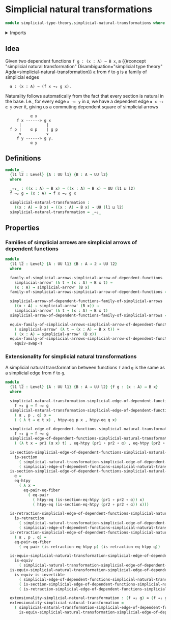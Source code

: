 # Simplicial natural transformations

```agda
module simplicial-type-theory.simplicial-natural-transformations where
```

<details><summary>Imports</summary>

```agda
open import foundation.action-on-identifications-functions
open import foundation.cartesian-product-types
open import foundation.dependent-pair-types
open import foundation.equality-cartesian-product-types
open import foundation.equality-dependent-pair-types
open import foundation.equivalences
open import foundation.function-extensionality
open import foundation.function-types
open import foundation.functoriality-cartesian-product-types
open import foundation.functoriality-dependent-pair-types
open import foundation.homotopies
open import foundation.identity-types
open import foundation.retractions
open import foundation.sections
open import foundation.type-arithmetic-dependent-function-types
open import foundation.type-theoretic-principle-of-choice
open import foundation.universe-levels

open import orthogonal-factorization-systems.extensions-of-maps

open import simplicial-type-theory.action-on-simplicial-edges-functions
open import simplicial-type-theory.directed-interval-type
open import simplicial-type-theory.simplicial-arrows
open import simplicial-type-theory.simplicial-edges
```

</details>

## Idea

Given two dependent functions `f g : (x : A) → B x`, a
{{#concept "simplicial natural transformation" Disambiguation="simplicial type theory" Agda=simplicial-natural-transformation}}
`α` from `f` to `g` is a family of simplicial edges

```text
  α : (x : A) → (f x →₂ g x).
```

Naturality follows automatically from the fact that every section is natural in
the base. I.e., for every edge `x →₂ y` in `A`, we have a dependent edge
`α x →₂ α y` over it, giving us a commuting dependent square of simplicial
arrows

```text
           α x
     f x ------> g x
      |           |
  f p |    α p    | g p
      ∨           ∨
     f y ------> g y.
           α y
```

## Definitions

```agda
module _
  {l1 l2 : Level} {A : UU l1} {B : A → UU l2}
  where

  _⇒₂_ : ((x : A) → B x) → ((x : A) → B x) → UU (l1 ⊔ l2)
  f ⇒₂ g = (x : A) → f x →₂ g x

  simplicial-natural-transformation :
    ((x : A) → B x) → ((x : A) → B x) → UU (l1 ⊔ l2)
  simplicial-natural-transformation = _⇒₂_
```

## Properties

### Families of simplicial arrows are simplicial arrows of dependent functions

```agda
module _
  {l1 l2 : Level} {A : UU l1} {B : A → 𝟚 → UU l2}
  where

  family-of-simplicial-arrows-simplicial-arrow-of-dependent-functions :
    simplicial-arrow' (λ t → (x : A) → B x t) →
    (x : A) → simplicial-arrow' (B x)
  family-of-simplicial-arrows-simplicial-arrow-of-dependent-functions = swap-Π

  simplicial-arrow-of-dependent-functions-family-of-simplicial-arrows :
    ((x : A) → simplicial-arrow' (B x)) →
    simplicial-arrow' (λ t → (x : A) → B x t)
  simplicial-arrow-of-dependent-functions-family-of-simplicial-arrows = swap-Π

  equiv-family-of-simplicial-arrows-simplicial-arrow-of-dependent-functions :
    ( simplicial-arrow' (λ t → (x : A) → B x t)) ≃
    ( (x : A) → simplicial-arrow' (B x))
  equiv-family-of-simplicial-arrows-simplicial-arrow-of-dependent-functions =
    equiv-swap-Π
```

### Extensionality for simplicial natural transformations

A simplicial natural transformation between functions `f` and `g` is the same as
a simplicial edge from `f` to `g`.

```agda
module _
  {l1 l2 : Level} {A : UU l1} {B : A → UU l2} {f g : (x : A) → B x}
  where

  simplicial-natural-transformation-simplicial-edge-of-dependent-functions :
    f →₂ g → f ⇒₂ g
  simplicial-natural-transformation-simplicial-edge-of-dependent-functions
    ( α , p , q) x =
    ( ( λ t → α t x) , htpy-eq p x , htpy-eq q x)

  simplicial-edge-of-dependent-functions-simplicial-natural-transformation :
    f ⇒₂ g → f →₂ g
  simplicial-edge-of-dependent-functions-simplicial-natural-transformation α =
    ( (λ t x → pr1 (α x) t) , eq-htpy (pr1 ∘ pr2 ∘ α) , eq-htpy (pr2 ∘ pr2 ∘ α))

  is-section-simplicial-edge-of-dependent-functions-simplicial-natural-transformation :
    is-section
      ( simplicial-natural-transformation-simplicial-edge-of-dependent-functions)
      ( simplicial-edge-of-dependent-functions-simplicial-natural-transformation)
  is-section-simplicial-edge-of-dependent-functions-simplicial-natural-transformation
    α =
    eq-htpy
      ( λ x →
        eq-pair-eq-fiber
          ( eq-pair
            ( htpy-eq (is-section-eq-htpy (pr1 ∘ pr2 ∘ α)) x)
            ( htpy-eq (is-section-eq-htpy (pr2 ∘ pr2 ∘ α)) x)))

  is-retraction-simplicial-edge-of-dependent-functions-simplicial-natural-transformation :
    is-retraction
      ( simplicial-natural-transformation-simplicial-edge-of-dependent-functions)
      ( simplicial-edge-of-dependent-functions-simplicial-natural-transformation)
  is-retraction-simplicial-edge-of-dependent-functions-simplicial-natural-transformation
    ( α , p , q) =
    eq-pair-eq-fiber
      ( eq-pair (is-retraction-eq-htpy p) (is-retraction-eq-htpy q))

  is-equiv-simplicial-natural-transformation-simplicial-edge-of-dependent-functions :
    is-equiv
      ( simplicial-natural-transformation-simplicial-edge-of-dependent-functions)
  is-equiv-simplicial-natural-transformation-simplicial-edge-of-dependent-functions =
    is-equiv-is-invertible
      ( simplicial-edge-of-dependent-functions-simplicial-natural-transformation)
      ( is-section-simplicial-edge-of-dependent-functions-simplicial-natural-transformation)
      ( is-retraction-simplicial-edge-of-dependent-functions-simplicial-natural-transformation)

  extensionality-simplicial-natural-transformation : (f →₂ g) ≃ (f ⇒₂ g)
  extensionality-simplicial-natural-transformation =
    ( simplicial-natural-transformation-simplicial-edge-of-dependent-functions ,
      is-equiv-simplicial-natural-transformation-simplicial-edge-of-dependent-functions)
```

